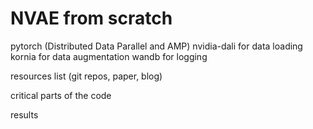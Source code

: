 # NVAE from scratch

pytorch (Distributed Data Parallel and AMP)
nvidia-dali for data loading
kornia for data augmentation
wandb for logging

resources list (git repos, paper, blog)

critical parts of the code

results
